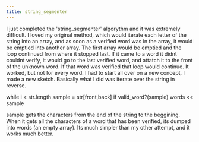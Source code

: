 ```yaml
---
title: string_segmenter
---
```

I just completed the 'string_segmenter' algorythm and it was extremely difficult.  I loved my original method, which would iterate each letter of the string into an array, and as soon as a verified word was in the array, it would be emptied into another array.  The first array would be emptied and the loop continued from where it stopped last.  If it came to a word it didnt couldnt verify, it would go to the last verified word, and attatch it to the front of the unknown word.  If that word was verified that loop would continue.  It worked, but not for every word.  I had to start all over on a new concept, I made a new sketch.  Basically what I did was iterate over the string in reverse.

while i < str.length
sample = str[front,back]
if valid_word?(sample)
words << sample

sample gets the characters from the end of the string to the beggining.  When it gets all the characters of a word that has been verified, its dumped into words (an empty array).  Its much simpler than my other attempt, and it works much better.